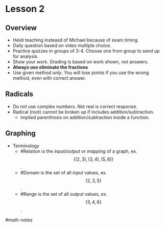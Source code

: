 # Lesson 2
## Overview
- Heidi teaching insteasd of Michael because of exam timing.
- Daily question based on video multiple choice.
- Practice quizzes in groups of 3-4. Choose one from group to send up for analysis.
- Show your work. Grading is based on work shown, not answers. 
- **Always use eliminate the fractions**
- Use given method *only*. You will lose points if you use the wrong method, even with correct answer.

## Radicals
- Do not use complex numbers. Not real is correct response.
- Radical (root) cannot be broken up if includes addition/subtraction.
    - Implied parenthesis on addition/subtraction inside a function.

## Graphing
- Terminology
    - #Relation is the *input/output* or *mapping* of a graph, ex. $$\{(2,3), (3, 4), (5,6)\}$$.
    - #Domain is the set of all *input* values, ex. $$\{2, 3, 5\}$$.
    - #Range is the set of all *output* values, ex. $$\{3, 4, 6\}$$.

#math-notes
